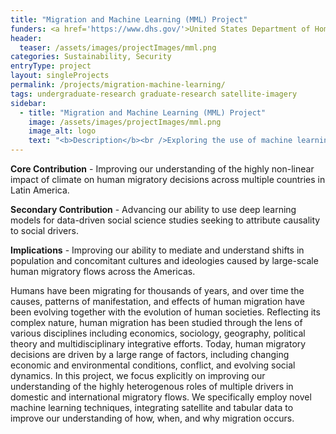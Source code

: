 ```yaml
---
title: "Migration and Machine Learning (MML) Project"
funders: <a href='https://www.dhs.gov/'>United States Department of Homeland Security</a><br />
header:
  teaser: /assets/images/projectImages/mml.png
categories: Sustainability, Security
entryType: project
layout: singleProjects
permalink: /projects/migration-machine-learning/
tags: undergraduate-research graduate-research satellite-imagery
sidebar:
  - title: "Migration and Machine Learning (MML) Project"
    image: /assets/images/projectImages/mml.png
    image_alt: logo
    text: "<b>Description</b><br />Exploring the use of machine learning for predicting and understanding human migratory flows.<br /><b>Timeline:</b><br />Spring 2019 to Present<br /><b>People:</b><br /><a href='/people/danrunfolafall2017.html'>Dan Runfola</a>, <a href='/people/lauramillsspring2020.html'>Laura Mills</a>, <a href='/people/maevenaughtonfall2020.html'>Maeve Naughton-Rockwell</a>, <a href='/people/heatherbaierfall2018.html'>Heather Baier</a>, <a href='/people/ethanharrison.html'>Ethan Harrison</a>"
---
```

**Core Contribution** - Improving our understanding of the highly non-linear impact of climate on human migratory decisions across multiple countries in Latin America.

**Secondary Contribution** - Advancing our ability to use deep learning models for data-driven social science studies seeking to attribute causality to social drivers.

**Implications** -  Improving our ability to mediate and understand shifts in population and concomitant cultures and ideologies caused by large-scale human migratory flows across the Americas.

Humans have been migrating for thousands of years, and over time the causes, patterns of manifestation, and effects of human migration have been evolving together with the evolution of human societies.  Reflecting its complex nature, human migration has been studied through the lens of various disciplines including economics, sociology, geography, political theory and multidisciplinary integrative efforts. Today, human migratory decisions are driven by a large range of factors, including changing economic and environmental conditions, conflict, and evolving social dynamics.
In this project, we focus explicitly on improving our understanding of the highly heterogenous roles of multiple drivers in domestic and international migratory flows. We specifically employ novel machine learning techniques, integrating satellite and tabular data to improve our understanding of how, when, and why migration occurs.